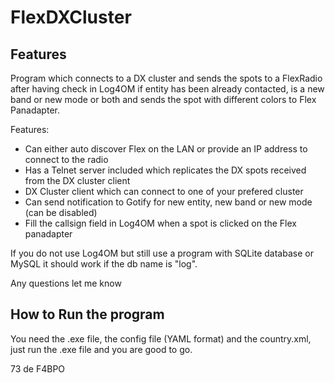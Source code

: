 # FlexDXCluster

## Features

Program which connects to a DX cluster and sends the spots to a FlexRadio after having check in Log4OM if entity has been already contacted, is a new band or new mode or both and sends the spot with different colors to Flex Panadapter.

Features:
- Can either auto discover Flex on the LAN or provide an IP address to connect to the radio
- Has a Telnet server included which replicates the DX spots received from the DX cluster client
- DX Cluster client which can connect to one of your prefered cluster
- Can send notification to Gotify for new entity, new band or new mode (can be disabled)
- Fill the callsign field in Log4OM when a spot is clicked on the Flex panadapter

If you do not use Log4OM but still use a program with SQLite database or MySQL it should work if the db name is "log".

Any questions let me know

## How to Run the program

You need the .exe file, the config file (YAML format) and the country.xml, just run the .exe file and you are good to go.

73 de F4BPO
